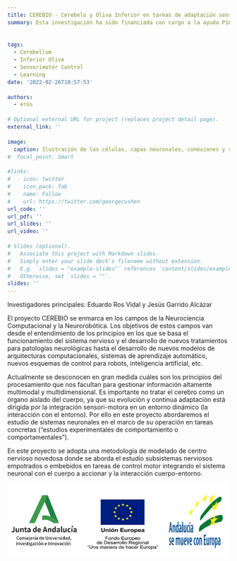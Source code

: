 ```yaml
---
title: CEREBIO - Cerebelo y Oliva Inferior en tareas de adaptación sensori-motora.
summary: Esta investigación ha sido financiada con cargo a la ayuda P18- FR-2378 concedida por la Consejería de Universidad, Investigación e Innovación de la Junta de Andalucía y por FEDER, Una manera de Hacer Europa.


tags:
  - Cerebellum
  - Inferior Olive
  - Sensorimotor Control
  - Learning
date: '2022-02-26T10:57:53'

authors:
  - eros

# Optional external URL for project (replaces project detail page).
external_link: ''

image:
  caption: Ilustración de las células, capas neuronales, conexiones y sitios de plasticity del controlador por par inspirado en el cerebelo. Para más información, ver (I. Abadía et al., Science Robotics, 2021).
#  focal_point: Smart

#links:
#  - icon: twitter
#    icon_pack: fab
#    name: Follow
#    url: https://twitter.com/georgecushen
url_code: ''
url_pdf: ''
url_slides: ''
url_video: ''

# Slides (optional).
#   Associate this project with Markdown slides.
#   Simply enter your slide deck's filename without extension.
#   E.g. `slides = "example-slides"` references `content/slides/example-slides.md`.
#   Otherwise, set `slides = ""`.
slides: ''
---
```


Investigadores principales: Eduardo Ros Vidal y Jesús Garrido Alcázar

El proyecto CEREBIO se enmarca en los campos de la Neurociencia Computacional y la Neurorobótica. Los objetivos de estos campos van desde el entendimiento de los principios en los que se basa el funcionamiento del sistema nervioso y el desarrollo de nuevos tratamientos para patologías neurológicas hasta el desarrollo de nuevos modelos de arquitecturas computacionales, sistemas de aprendizaje automático, nuevos esquemas de control para robots, inteligencia artificial, etc.

Actualmente se desconocen en gran medida cuáles son los principios del procesamiento que nos facultan para gestionar información altamente multimodal y multidimensional. Es importante no tratar el cerebro como un órgano aislado del cuerpo, ya que su evolución y continua adaptación está dirigida por la integración sensori-motora en un entorno dinámico (la interacción con el entorno). Por ello en este proyecto abordaremos el estudio de sistemas neuronales en el marco de su operación en tareas concretas (“estudios experimentales de comportamiento o comportamentales”).

En este proyecto se adopta una metodología de modelado de centro nervioso novedosa donde se aborda el estudio subsistemas nerviosos empotrados o embebidos en tareas de control motor integrando el sistema neuronal con el cuerpo a accionar y la interacción cuerpo-entorno.

![Image alt](andalucia-logos.png)
